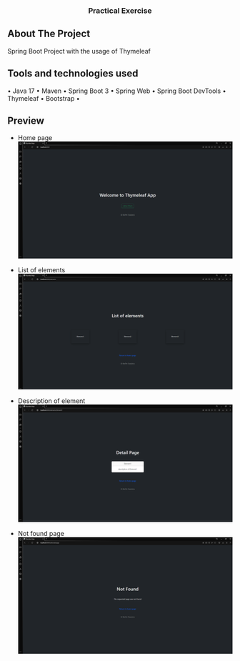 <h3 align="center">Practical Exercise</h3>

## About The Project
Spring Boot Project with the usage of Thymeleaf

## Tools and technologies used
• Java 17 • Maven • Spring Boot 3 • Spring Web • Spring Boot DevTools • Thymeleaf • Bootstrap •

## Preview
- Home page
![Home Page](images/1.png)

- List of elements
![List Page](images/2.png)

- Description of element
![Description Page](images/3.png)

- Not found page
![NotFound Page](images/4.png)
